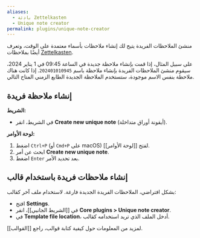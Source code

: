 ```yaml
---
aliases:
  - بادئة Zettelkasten
  - Unique note creator
permalink: plugins/unique-note-creator
---
```


منشئ الملاحظات الفريدة يتيح لك إنشاء ملاحظات بأسماء معتمدة على الوقت، وتعرف أيضًا بملاحظات [Zettelkasten](https://ar.wikipedia.org/wiki/%D8%AA%D8%B3%D8%AA%D9%84_%D9%83%D8%A7%D8%B3%D8%AA%D9%86).

على سبيل المثال، إذا قمت بإنشاء ملاحظة جديدة في الساعة 09:45 في 1 يناير 2024، سيقوم منشئ الملاحظات الفريدة بإنشاء ملاحظة باسم `202401010945`. إذا كانت هناك ملاحظة بنفس الاسم موجودة، ستستخدم الملاحظة الجديدة الطابع الزمني المتاح التالي.

## إنشاء ملاحظة فريدة

**الشريط:**

- في الشريط، انقر **Create new unique note** (أيقونة أوراق متداخلة).

**لوحة الأوامر:**

1. اضغط `Ctrl+P` (أو `Cmd+P` على macOS) لفتح [[لوحة الأوامر]].
2. ابحث عن أمر **Create new unique note**.
3. اضغط `Enter` بعد تحديد الأمر.

## إنشاء ملاحظات فريدة باستخدام قالب

بشكل افتراضي، الملاحظات الفريدة الجديدة فارغة. لاستخدام ملف آخر كقالب:

- افتح **Settings**.
- في [[الشريط الجانبي]]، انقر **Core plugins > Unique note creator**.
- في **Template file location**، أدخل الملف الذي تريد استخدامه كقالب.

لمزيد من المعلومات حول كيفية كتابة قوالب، راجع [[القوالب]].
